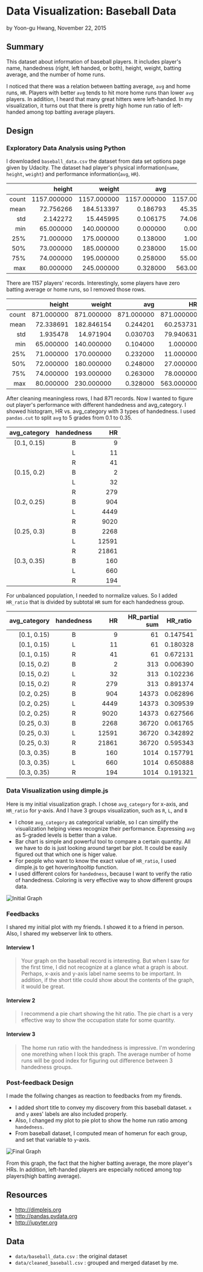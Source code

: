 # Data Visualization: Baseball Data
by Yoon-gu Hwang, November 22, 2015

## Summary ##

This dataset about information of baseball players. 
It includes player's name, handedness (right, left handed, or both), height, weight, batting average, and the number of home runs.

I noticed that there was a relation between batting average, `avg` and home runs, `HR`.
Players with better `avg` tends to hit more home runs than lower `avg` players.
In addition, I heard that many great hitters were left-handed. In my visualization, it turns out that there is pretty high home run ratio of left-handed among top batting average players.

## Design ##
### Exploratory Data Analysis using Python ###
I downloaded `baseball_data.csv` the dataset from data set options page given by Udacity. The dataset had player's physical information(`name`, `height`, `weight`) and performance information(`avg`, `HR`).


|      |      height |      weight |         avg |          HR|
|-----:|------------:|------------:|------------:|-----------:|
|count | 1157.000000 | 1157.000000 | 1157.000000 | 1157.000000|
|mean  |   72.756266 |  184.513397 |    0.186793 |   45.359551|
|std   |    2.142272 |   15.445995 |    0.106175 |   74.065110|
|min   |   65.000000 |  140.000000 |    0.000000 |    0.000000|
|25%   |   71.000000 |  175.000000 |    0.138000 |    1.000000|
|50%   |   73.000000 |  185.000000 |    0.238000 |   15.000000|
|75%   |   74.000000 |  195.000000 |    0.258000 |   55.000000|
|max   |   80.000000 |  245.000000 |    0.328000 |  563.000000|

There are 1157 players' records. Interestingly, some players have zero batting average or home runs, so I removed those rows.

|      |     height |     weight |        avg |         HR|
|-----:|-----------:|-----------:|-----------:|----------:|
|count | 871.000000 | 871.000000 | 871.000000 | 871.000000|
|mean  |  72.338691 | 182.846154 |   0.244201 |  60.253731|
|std   |   1.935478 |  14.971904 |   0.030703 |  79.940631|
|min   |  65.000000 | 140.000000 |   0.104000 |   1.000000|
|25%   |  71.000000 | 170.000000 |   0.232000 |  11.000000|
|50%   |  72.000000 | 180.000000 |   0.248000 |  27.000000|
|75%   |  74.000000 | 193.000000 |   0.263000 |  78.000000|
|max   |  80.000000 | 230.000000 |   0.328000 | 563.000000|

After cleaning meaningless rows, I had 871 records. Now I wanted to figure out player's performance with different handedness and avg_category. I showed histogram, HR vs. avg_category with 3 types of handedness. 
I used `pandas.cut` to split `avg` to 5 grades from 0.1 to 0.35.

|avg_category | handedness |    HR |
|:-----------:|:----------:|------:|
|[0.1, 0.15)  | B          |     9 |
|             | L          |    11 |
|             | R          |    41 |
|[0.15, 0.2)  | B          |     2 |
|             | L          |    32 |
|             | R          |   279 |
|[0.2, 0.25)  | B          |   904 |
|             | L          |  4449 |
|             | R          |  9020 |
|[0.25, 0.3)  | B          |  2268 |
|             | L          | 12591 |
|             | R          | 21861 |
|[0.3, 0.35)  | B          |   160 |
|             | L          |   660 |
|             | R          |   194 |

For unbalanced population, I needed to normalize values. So I added `HR_ratio` that is divided by subtotal `HR` sum for each handedness group.


|  avg_category | handedness |  HR  |   HR_partial sum | HR_ratio |
|--------------:|:----------:|-----:|-----------------:|:--------:|
|  [0.1, 0.15)  |         B  |    9 |    61            | 0.147541 |
|  [0.1, 0.15)  |         L  |   11 |    61            | 0.180328 |
|  [0.1, 0.15)  |         R  |   41 |    61            | 0.672131 |
|  [0.15, 0.2)  |         B  |    2 |   313            | 0.006390 |
|  [0.15, 0.2)  |         L  |   32 |   313            | 0.102236 |
|  [0.15, 0.2)  |         R  |  279 |   313            | 0.891374 |
|  [0.2, 0.25)  |         B  |  904 | 14373            | 0.062896 |
|  [0.2, 0.25)  |         L  | 4449 | 14373            | 0.309539 |
|  [0.2, 0.25)  |         R  | 9020 | 14373            | 0.627566 |
|  [0.25, 0.3)  |         B  | 2268 | 36720            | 0.061765 |
|  [0.25, 0.3)  |         L  |12591 | 36720            | 0.342892 |
|  [0.25, 0.3)  |         R  |21861 | 36720            | 0.595343 |
|  [0.3, 0.35)  |         B  |  160 |  1014            | 0.157791 |
|  [0.3, 0.35)  |         L  |  660 |  1014            | 0.650888 |
|  [0.3, 0.35)  |         R  |  194 |  1014            | 0.191321 |

### Data Visualization using dimple.js ###
Here is my initial visualization graph. I chose `avg_category` for x-axis, and `HR_ratio` for y-axis. And I have 3 groups visualization, such as `R`, `L`,  and `B`

* I chose `avg_category` as categorical variable, so I can simplify the visualization helping views recognize their performance. Expressing `avg` as 5-graded levels is better than a value.
* Bar chart is simple and powerful tool to compare a certain quantity. All we have to do is just looking around target bar plot. It could be easily figured out that which one is higer value.
* For people who want to know the exact value of `HR_ratio`, I used dimple.js to get hovering/tooltip function.
* I used different colors for `handedness`, because I want to verify the ratio of handedness. Coloring is very effective way to show different groups data.


![Initial Graph](initial.png)

### Feedbacks ###
I shared my initial plot with my friends. I showed it to a friend in person. Also, I shared my webserver link to others.

#### Interview 1 ####
> Your graph on the baseball record is interesting. But when I saw for the first time, I did not recognize at a glance what a graph is about. Perhaps, x-axis and y-axis label name seems to be important. In addition, if the short title could show about the contents of the graph, it would be great.

#### Interview 2 ####
> I recommend a pie chart showing the hit ratio. The pie chart is a very effective way to show the occupation state for some quantity.

#### Interview 3 ####
> The home run ratio with the handedness is impressive. I'm wondering one morething when I look this graph. The average number of home runs will be good index for figuring out difference between 3 handedness groups.

### Post-feedback Design ###
I made the follwing changes as reaction to feedbacks from my firends.

* I added short title to convey my discovery from this baseball dataset. `x` and `y` axes' labels are also included properly.
* Also, I changed my plot to pie plot to show the home run ratio among `handedness`.
* From baseball dataset, I computed mean of homerun for each group, and set that variable to `y`-axis.

![Final Graph](final.png)

From this graph, the fact that the higher batting average, the more player's HRs. In addition, left-handed players are especially noticed among top players(high batting average).

## Resources ##
* http://dimplejs.org
* http://pandas.pydata.org
* http://jupyter.org

## Data ##
* `data/baseball_data.csv` : the original dataset
* `data/cleaned_baseball.csv` : grouped and merged dataset by me.